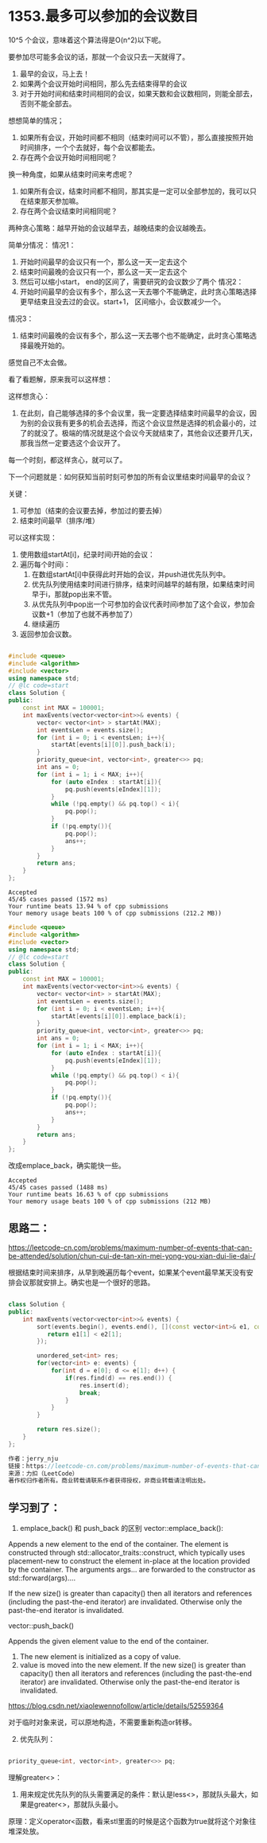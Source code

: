 # 1353.最多可以参加的会议数目

10^5 个会议，意味着这个算法得是O(n^2)以下呢。

要参加尽可能多会议的话，那就一个会议只去一天就得了。

1. 最早的会议，马上去！
2. 如果两个会议开始时间相同，那么先去结束得早的会议
3. 对于开始时间和结束时间相同的会议，如果天数和会议数相同，则能全部去，否则不能全部去。

想想简单的情况；
1. 如果所有会议，开始时间都不相同（结束时间可以不管），那么直接按照开始时间排序，一个个去就好，每个会议都能去。
2. 存在两个会议开始时间相同呢？

换一种角度，如果从结束时间来考虑呢？
1. 如果所有会议，结束时间都不相同，那其实是一定可以全部参加的，我可以只在结束那天参加嘛。
2. 存在两个会议结束时间相同呢？


两种贪心策略：越早开始的会议越早去，越晚结束的会议越晚去。

简单分情况：
情况1：
1. 开始时间最早的会议只有一个，那么这一天一定去这个
2. 结束时间最晚的会议只有一个，那么这一天一定去这个
3. 然后可以缩小start， end的区间了，需要研究的会议数少了两个
情况2：
1. 开始时间最早的会议有多个，那么这一天去哪个不能确定，此时贪心策略选择更早结束且没去过的会议。start+1， 区间缩小，会议数减少一个。

情况3：
1. 结束时间最晚的会议有多个，那么这一天去哪个也不能确定，此时贪心策略选择最晚开始的。

感觉自己不太会做。

看了看题解，原来我可以这样想：

这样想贪心：

1. 在此刻，自己能够选择的多个会议里，我一定要选择结束时间最早的会议，因为别的会议我有更多的机会去选择，而这个会议显然是选择的机会最小的，过了的就没了。极端的情况就是这个会议今天就结束了，其他会议还要开几天，那我当然一定要选这个会议开了。

每一个时刻，都这样贪心，就可以了。

下一个问题就是：如何获知当前时刻可参加的所有会议里结束时间最早的会议？

关键：
1. 可参加（结束的会议要去掉，参加过的要去掉）
2. 结束时间最早（排序/堆）

可以这样实现：
1. 使用数组startAt[i]，纪录时间i开始的会议：
2. 遍历每个时间i：
   1. 在数组startAt[i]中获得此时开始的会议，并push进优先队列中。
   2. 优先队列使用结束时间进行排序，结束时间越早的越有限，如果结束时间早于i，那就pop出来不管。
   3. 从优先队列中pop出一个可参加的会议代表时间i参加了这个会议，参加会议数+1（参加了也就不再参加了）
   4. 继续遍历
3. 返回参加会议数。


```cpp

#include <queue>
#include <algorithm>
#include <vector>
using namespace std;
// @lc code=start
class Solution {
public:
    const int MAX = 100001;
    int maxEvents(vector<vector<int>>& events) {
        vector< vector<int> > startAt(MAX);
        int eventsLen = events.size();
        for (int i = 0; i < eventsLen; i++){
            startAt[events[i][0]].push_back(i); 
        }
        priority_queue<int, vector<int>, greater<>> pq;
        int ans = 0;
        for (int i = 1; i < MAX; i++){
            for (auto eIndex : startAt[i]){
                pq.push(events[eIndex][1]);
            }
            while (!pq.empty() && pq.top() < i){
                pq.pop();
            }
            if (!pq.empty()){
                pq.pop();
                ans++;
            }
        }
        return ans;
    }
};
```

```
Accepted
45/45 cases passed (1572 ms)
Your runtime beats 13.94 % of cpp submissions
Your memory usage beats 100 % of cpp submissions (212.2 MB))
```


```cpp
#include <queue>
#include <algorithm>
#include <vector>
using namespace std;
// @lc code=start
class Solution {
public:
    const int MAX = 100001;
    int maxEvents(vector<vector<int>>& events) {
        vector< vector<int> > startAt(MAX);
        int eventsLen = events.size();
        for (int i = 0; i < eventsLen; i++){
            startAt[events[i][0]].emplace_back(i); 
        }
        priority_queue<int, vector<int>, greater<>> pq;
        int ans = 0;
        for (int i = 1; i < MAX; i++){
            for (auto eIndex : startAt[i]){
                pq.push(events[eIndex][1]);
            }
            while (!pq.empty() && pq.top() < i){
                pq.pop();
            }
            if (!pq.empty()){
                pq.pop();
                ans++;
            }
        }
        return ans;
    }
};

```
改成emplace_back，确实能快一些。

```
Accepted
45/45 cases passed (1488 ms)
Your runtime beats 16.63 % of cpp submissions
Your memory usage beats 100 % of cpp submissions (212 MB)
```

## 思路二：

https://leetcode-cn.com/problems/maximum-number-of-events-that-can-be-attended/solution/chun-cui-de-tan-xin-mei-yong-you-xian-dui-lie-dai-/

根据结束时间来排序，从早到晚遍历每个event，如果某个event最早某天没有安排会议那就安排上。确实也是一个很好的思路。

```cpp

class Solution {
public:
    int maxEvents(vector<vector<int>>& events) {
        sort(events.begin(), events.end(), [](const vector<int>& e1, const vector<int>& e2) {
           return e1[1] < e2[1];
        });

        unordered_set<int> res;
        for(vector<int> e: events) {
            for(int d = e[0]; d <= e[1]; d++) {
                if(res.find(d) == res.end()) {
                    res.insert(d);
                    break;
                }
            }
        }

        return res.size();
    }
};

作者：jerry_nju
链接：https://leetcode-cn.com/problems/maximum-number-of-events-that-can-be-attended/solution/chun-cui-de-tan-xin-mei-yong-you-xian-dui-lie-dai-/
来源：力扣（LeetCode）
著作权归作者所有。商业转载请联系作者获得授权，非商业转载请注明出处。
```

## 学习到了：

1. emplace_back() 和 push_back 的区别
vector::emplace_back(): 


Appends a new element to the end of the container. The element is constructed through std::allocator_traits::construct, which typically uses placement-new to construct the element in-place at the location provided by the container. The arguments args... are forwarded to the constructor as std::forward<Args>(args)....

If the new size() is greater than capacity() then all iterators and references (including the past-the-end iterator) are invalidated. Otherwise only the past-the-end iterator is invalidated.

vector::push_back()

Appends the given element value to the end of the container.

1) The new element is initialized as a copy of value.
2) value is moved into the new element.
If the new size() is greater than capacity() then all iterators and references (including the past-the-end iterator) are invalidated. Otherwise only the past-the-end iterator is invalidated.

https://blog.csdn.net/xiaolewennofollow/article/details/52559364

对于临时对象来说，可以原地构造，不需要重新构造or转移。

2. 优先队列：

```cpp

priority_queue<int, vector<int>, greater<>> pq;

```

理解greater<>：
1. 用来规定优先队列的队头需要满足的条件：默认是less<>，那就队头最大，如果是greater<>，那就队头最小。

原理：定义operator<函数，看来stl里面的时候是这个函数为true就将这个对象往堆深处放。